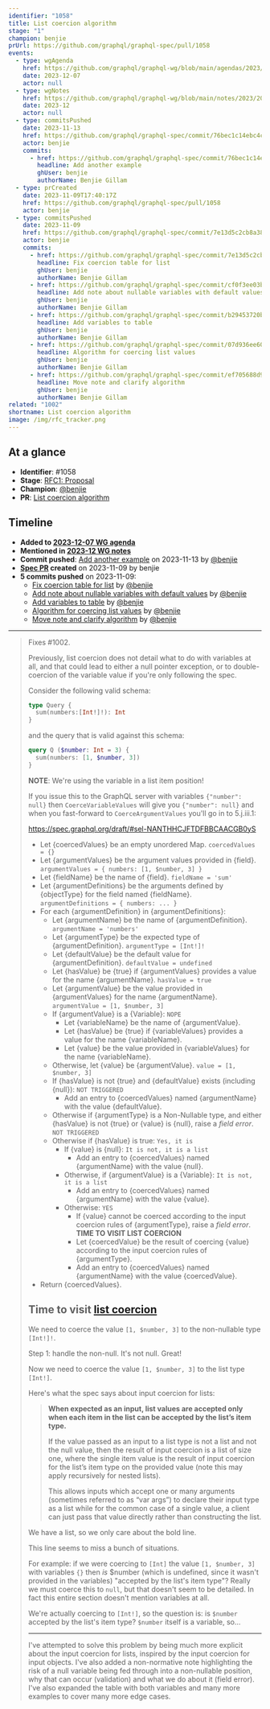 ```yaml
---
identifier: "1058"
title: List coercion algorithm
stage: "1"
champion: benjie
prUrl: https://github.com/graphql/graphql-spec/pull/1058
events:
  - type: wgAgenda
    href: https://github.com/graphql/graphql-wg/blob/main/agendas/2023/12-Dec/07-wg-primary.md
    date: 2023-12-07
    actor: null
  - type: wgNotes
    href: https://github.com/graphql/graphql-wg/blob/main/notes/2023/2023-12.md
    date: 2023-12
    actor: null
  - type: commitsPushed
    date: 2023-11-13
    href: https://github.com/graphql/graphql-spec/commit/76bec1c14ebc4c5bfffaacd2026beb2812ff1c86
    actor: benjie
    commits:
      - href: https://github.com/graphql/graphql-spec/commit/76bec1c14ebc4c5bfffaacd2026beb2812ff1c86
        headline: Add another example
        ghUser: benjie
        authorName: Benjie Gillam
  - type: prCreated
    date: 2023-11-09T17:40:17Z
    href: https://github.com/graphql/graphql-spec/pull/1058
    actor: benjie
  - type: commitsPushed
    date: 2023-11-09
    href: https://github.com/graphql/graphql-spec/commit/7e13d5c2cb8a38229d602a7a7e37d81fbbb84c00
    actor: benjie
    commits:
      - href: https://github.com/graphql/graphql-spec/commit/7e13d5c2cb8a38229d602a7a7e37d81fbbb84c00
        headline: Fix coercion table for list
        ghUser: benjie
        authorName: Benjie Gillam
      - href: https://github.com/graphql/graphql-spec/commit/cf0f3ee03b3a232167ee6f40be985c1077d24723
        headline: Add note about nullable variables with default values
        ghUser: benjie
        authorName: Benjie Gillam
      - href: https://github.com/graphql/graphql-spec/commit/b29453720b9eb24385ec1c05a267a18b8bb00751
        headline: Add variables to table
        ghUser: benjie
        authorName: Benjie Gillam
      - href: https://github.com/graphql/graphql-spec/commit/07d936ee601ef9ca44390f13d9856e5ba1d3af6b
        headline: Algorithm for coercing list values
        ghUser: benjie
        authorName: Benjie Gillam
      - href: https://github.com/graphql/graphql-spec/commit/ef705688d952fdc097c8a76aa4e1417a958d687a
        headline: Move note and clarify algorithm
        ghUser: benjie
        authorName: Benjie Gillam
related: "1002"
shortname: List coercion algorithm
image: /img/rfc_tracker.png
---
```


## At a glance

- **Identifier**: #1058
- **Stage**: [RFC1: Proposal](https://github.com/graphql/graphql-spec/blob/main/CONTRIBUTING.md#stage-1-proposal)
- **Champion**: [@benjie](https://github.com/benjie)
- **PR**: [List coercion algorithm](https://github.com/graphql/graphql-spec/pull/1058)

<!-- BEGIN_CUSTOM_TEXT -->



<!-- END_CUSTOM_TEXT -->

## Timeline

- **Added to [2023-12-07 WG agenda](https://github.com/graphql/graphql-wg/blob/main/agendas/2023/12-Dec/07-wg-primary.md)**
- **Mentioned in [2023-12 WG notes](https://github.com/graphql/graphql-wg/blob/main/notes/2023/2023-12.md)**
- **Commit pushed**: [Add another example](https://github.com/graphql/graphql-spec/commit/76bec1c14ebc4c5bfffaacd2026beb2812ff1c86) on 2023-11-13 by [@benjie](https://github.com/benjie)
- **[Spec PR](https://github.com/graphql/graphql-spec/pull/1058) created** on 2023-11-09 by benjie
- **5 commits pushed** on 2023-11-09:
  - [Fix coercion table for list](https://github.com/graphql/graphql-spec/commit/7e13d5c2cb8a38229d602a7a7e37d81fbbb84c00) by [@benjie](https://github.com/benjie)
  - [Add note about nullable variables with default values](https://github.com/graphql/graphql-spec/commit/cf0f3ee03b3a232167ee6f40be985c1077d24723) by [@benjie](https://github.com/benjie)
  - [Add variables to table](https://github.com/graphql/graphql-spec/commit/b29453720b9eb24385ec1c05a267a18b8bb00751) by [@benjie](https://github.com/benjie)
  - [Algorithm for coercing list values](https://github.com/graphql/graphql-spec/commit/07d936ee601ef9ca44390f13d9856e5ba1d3af6b) by [@benjie](https://github.com/benjie)
  - [Move note and clarify algorithm](https://github.com/graphql/graphql-spec/commit/ef705688d952fdc097c8a76aa4e1417a958d687a) by [@benjie](https://github.com/benjie)

<!-- VERBATIM -->

---

> Fixes #1002.
> 
> Previously, list coercion does not detail what to do with variables at all, and that could lead to either a null pointer exception, or to double-coercion of the variable value if you're only following the spec.
> 
> Consider the following valid schema:
> 
> ```graphql
> type Query {
>   sum(numbers:[Int!]!): Int
> }
> ```
> 
> and the query that is valid against this schema:
> 
> ```graphql
> query Q ($number: Int = 3) {
>   sum(numbers: [1, $number, 3])
> }
> ```
> 
> **NOTE**: We're using the variable in a list item position!
> 
> If you issue this to the GraphQL server with variables `{"number": null}` then `CoerceVariableValues` will give you `{"number": null}` and when you fast-forward to `CoerceArgumentValues` you'll go in to 5.j.iii.1:
> 
> https://spec.graphql.org/draft/#sel-NANTHHCJFTDFBBCAACGB0yS
> 
> - Let \{coercedValues} be an empty unordered Map. `coercedValues = {}`
> - Let \{argumentValues} be the argument values provided in \{field}. `argumentValues = { numbers: [1, $number, 3] }`
> - Let \{fieldName} be the name of \{field}. `fieldName = 'sum'`
> - Let \{argumentDefinitions} be the arguments defined by \{objectType} for the
>   field named \{fieldName}. `argumentDefinitions = { numbers: ... }`
> - For each \{argumentDefinition} in \{argumentDefinitions}:
>   - Let \{argumentName} be the name of \{argumentDefinition}. `argumentName = 'numbers'`
>   - Let \{argumentType} be the expected type of \{argumentDefinition}. `argumentType = [Int!]!`
>   - Let \{defaultValue} be the default value for \{argumentDefinition}. `defaultValue = undefined`
>   - Let \{hasValue} be \{true} if \{argumentValues} provides a value for the name
>     \{argumentName}. `hasValue = true`
>   - Let \{argumentValue} be the value provided in \{argumentValues} for the name
>     \{argumentName}. `argumentValue = [1, $number, 3]`
>   - If \{argumentValue} is a \{Variable}: `NOPE`
>     - Let \{variableName} be the name of \{argumentValue}.
>     - Let \{hasValue} be \{true} if \{variableValues} provides a value for the name
>       \{variableName}.
>     - Let \{value} be the value provided in \{variableValues} for the name
>       \{variableName}.
>   - Otherwise, let​ \{value} be \{argumentValue}. `value = [1, $number, 3]`
>   - If \{hasValue} is not \{true} and \{defaultValue} exists (including \{null}):  `NOT TRIGGERED`
>     - Add an entry to \{coercedValues} named \{argumentName} with the value
>       \{defaultValue}.
>   - Otherwise if \{argumentType} is a Non-Nullable type, and either \{hasValue} is
>     not \{true} or \{value} is \{null}, raise a _field error_.  `NOT TRIGGERED`
>   - Otherwise if \{hasValue} is true: `Yes, it is`
>     - If \{value} is \{null}: `It is not, it is a list`
>       - Add an entry to \{coercedValues} named \{argumentName} with the value
>         \{null}.
>     - Otherwise, if \{argumentValue} is a \{Variable}: `It is not, it is a list`
>       - Add an entry to \{coercedValues} named \{argumentName} with the value
>         \{value}.
>     - Otherwise: `YES`
>       - If \{value} cannot be coerced according to the input coercion rules of
>         \{argumentType}, raise a _field error_. **TIME TO VISIT LIST COERCION**
>       - Let \{coercedValue} be the result of coercing \{value} according to the
>         input coercion rules of \{argumentType}.
>       - Add an entry to \{coercedValues} named \{argumentName} with the value
>         \{coercedValue}.
> - Return \{coercedValues}.
> 
> ## Time to visit [list coercion](https://spec.graphql.org/draft/#sec-List)
> 
> We need to coerce the value `[1, $number, 3]` to the non-nullable type `[Int!]!`.
> 
> Step 1: handle the non-null. It's not null. Great!
> 
> Now we need to coerce the value `[1, $number, 3]` to the list type `[Int!]`.
> 
> Here's what the spec says about input coercion for lists:
> 
> > **When expected as an input, list values are accepted only when each item in the list can be accepted by the list’s item type.**
> >
> > If the value passed as an input to a list type is not a list and not the null value, then the result of input coercion is a list of size one, where the single item value is the result of input coercion for the list’s item type on the provided value (note this may apply recursively for nested lists).
> >
> > This allows inputs which accept one or many arguments (sometimes referred to as “var​ args”) to declare their input type as a list while for the common case of a single value, a client can just pass that value directly rather than constructing the list.
> 
> We have a list, so we only care about the bold line.
> 
> This line seems to miss a bunch of situations.
> 
> For example: if we were coercing to `[Int]` the value `[1, $number, 3]` with variables `{}` then _is_ $number (which is undefined, since it wasn't provided in the variables) "accepted by the list's item type"? Really we must coerce this to `null`, but that doesn't seem to be detailed. In fact this entire section doesn't mention variables at all.
> 
> We're actually coercing to `[Int!]`, so the question is: is `$number` accepted by the list's item type? `$number` itself is a variable, so...
> 
> ---
> 
> I've attempted to solve this problem by being much more explicit about the input coercion for lists, inspired by the input coercion for input objects. I've also added a non-normative note highlighting the risk of a null variable being fed through into a non-nullable position, why that can occur (validation) and what we do about it (field error). I've also expanded the table with both variables and many more examples to cover many more edge cases.
